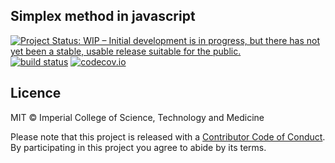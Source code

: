 ## Simplex method in javascript

[![Project Status: WIP – Initial development is in progress, but there has not yet been a stable, usable release suitable for the public.](https://www.repostatus.org/badges/latest/wip.svg)](https://www.repostatus.org/#wip)
[![build status](https://github.com/reside-ic/simplex-js/workflows/ci/badge.svg)](https://github.com/reside-ic/simplex-js/actions)
[![codecov.io](https://codecov.io/github/reside-ic/simplex-js/coverage.svg?branch=master)](https://codecov.io/github/reside-ic/simplex-js?branch=master)

## Licence

MIT © Imperial College of Science, Technology and Medicine

Please note that this project is released with a [Contributor Code of Conduct](CONDUCT.md). By participating in this project you agree to abide by its terms.
